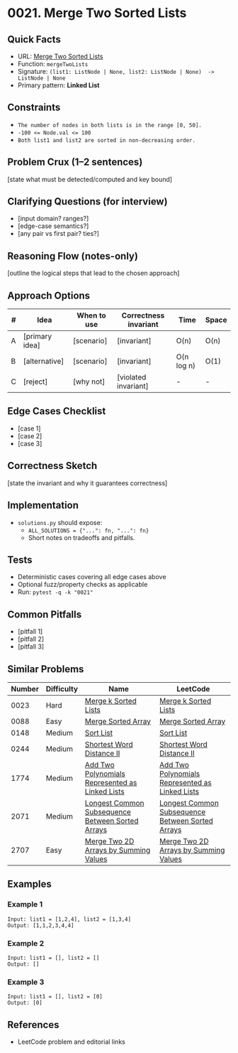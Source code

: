 # 0021. Merge Two Sorted Lists

## Quick Facts

- URL: [Merge Two Sorted Lists](https://leetcode.com/problems/merge-two-sorted-lists/)
- Function: `mergeTwoLists`
- Signature: `(list1: ListNode | None, list2: ListNode | None)  -> ListNode | None`
- Primary pattern: **Linked List**

## Constraints

- `The number of nodes in both lists is in the range [0, 50].`
- `-100 <= Node.val <= 100`
- `Both list1 and list2 are sorted in non-decreasing order.`

## Problem Crux (1–2 sentences)

[state what must be detected/computed and key bound]

## Clarifying Questions (for interview)

- [input domain? ranges?]
- [edge-case semantics?]
- [any pair vs first pair? ties?]

## Reasoning Flow (notes-only)

[outline the logical steps that lead to the chosen approach]

## Approach Options

| # | Idea | When to use | Correctness invariant | Time | Space |
|---|------|-------------|-----------------------|------|-------|
| A | [primary idea] | [scenario] | [invariant] | O(n) | O(n) |
| B | [alternative] | [scenario] | [invariant] | O(n log n) | O(1) |
| C | [reject] | [why not] | [violated invariant] | - | - |

## Edge Cases Checklist

- [case 1]
- [case 2]
- [case 3]

## Correctness Sketch

[state the invariant and why it guarantees correctness]

## Implementation

- `solutions.py` should expose:
  - `ALL_SOLUTIONS = {"...": fn, "...": fn}`
  - Short notes on tradeoffs and pitfalls.

## Tests

- Deterministic cases covering all edge cases above
- Optional fuzz/property checks as applicable
- Run: `pytest -q -k "0021"`

## Common Pitfalls

- [pitfall 1]
- [pitfall 2]
- [pitfall 3]

## Similar Problems

| Number | Difficulty | Name | LeetCode |
|---|---|---|---|
| 0023 | Hard | [Merge k Sorted Lists](../0023-merge-k-sorted-lists/readme.md) | [Merge k Sorted Lists](https://leetcode.com/problems/merge-k-sorted-lists/) |
| 0088 | Easy | [Merge Sorted Array](../0088-merge-sorted-array/readme.md) | [Merge Sorted Array](https://leetcode.com/problems/merge-sorted-array/) |
| 0148 | Medium | [Sort List](../0148-sort-list/readme.md) | [Sort List](https://leetcode.com/problems/sort-list/) |
| 0244 | Medium | [Shortest Word Distance II](../0244-shortest-word-distance-ii/readme.md) | [Shortest Word Distance II](https://leetcode.com/problems/shortest-word-distance-ii/) |
| 1774 | Medium | [Add Two Polynomials Represented as Linked Lists](../1774-add-two-polynomials-represented-as-linked-lists/readme.md) | [Add Two Polynomials Represented as Linked Lists](https://leetcode.com/problems/add-two-polynomials-represented-as-linked-lists/) |
| 2071 | Medium | [Longest Common Subsequence Between Sorted Arrays](../2071-longest-common-subsequence-between-sorted-arrays/readme.md) | [Longest Common Subsequence Between Sorted Arrays](https://leetcode.com/problems/longest-common-subsequence-between-sorted-arrays/) |
| 2707 | Easy | [Merge Two 2D Arrays by Summing Values](../2707-merge-two-2d-arrays-by-summing-values/readme.md) | [Merge Two 2D Arrays by Summing Values](https://leetcode.com/problems/merge-two-2d-arrays-by-summing-values/) |

## Examples

### Example 1

```text
Input: list1 = [1,2,4], list2 = [1,3,4]
Output: [1,1,2,3,4,4]
```

### Example 2

```text
Input: list1 = [], list2 = []
Output: []
```

### Example 3

```text
Input: list1 = [], list2 = [0]
Output: [0]
```

## References

- LeetCode problem and editorial links
